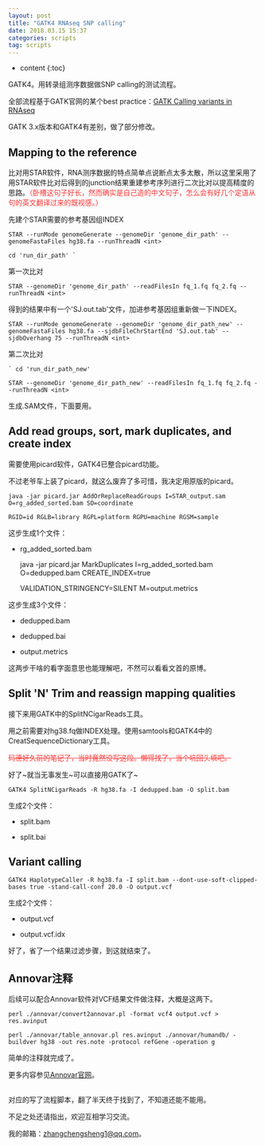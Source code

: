 ```yaml
---
layout: post
title: "GATK4 RNAseq SNP calling"
date: 2018.03.15 15:37
categories: scripts
tag: scripts
---
```

* content
{:toc}


GATK4。用转录组测序数据做SNP calling的测试流程。

全部流程基于GATK官网的某个best practice：[GATK Calling variants in RNAseq](https://software.broadinstitute.org/gatk/documentation/article.php?id=3891)

GATK 3.x版本和GATK4有差别，做了部分修改。

## Mapping to the reference

比对用STAR软件，RNA测序数据的特点简单点说断点太多太散，所以这里采用了用STAR软件比对后得到的junction结果重建参考序列进行二次比对以提高精度的思路。<font color='#FF3333'>（卧槽这句子好长，然而确实是自己造的中文句子，怎么会有好几个定语从句的英文翻译过来的既视感。）</font>

先建个STAR需要的参考基因组INDEX

	STAR --runMode genomeGenerate --genomeDir 'genome_dir_path' --genomeFastaFiles hg38.fa --runThreadN <int>

	cd 'run_dir_path' `

第一次比对

	STAR --genomeDir 'genome_dir_path' --readFilesIn fq_1.fq fq_2.fq --runThreadN <int> 

得到的结果中有一个'SJ.out.tab'文件，加进参考基因组重新做一下INDEX。

	STAR --runMode genomeGenerate --genomeDir 'genome_dir_path_new' --genomeFastaFiles hg38.fa --sjdbFileChrStartEnd 'SJ.out.tab' --sjdbOverhang 75 --runThreadN <int>

第二次比对
	
	` cd 'run_dir_path_new' 

	STAR --genomeDir 'genome_dir_path_new' --readFilesIn fq_1.fq fq_2.fq --runThreadN <int> 

生成.SAM文件，下面要用。

## Add read groups, sort, mark duplicates, and create index

需要使用picard软件，GATK4已整合picard功能。

不过老爷车上装了picard，就这么废弃了多可惜，我决定用原版的picard。

	java -jar picard.jar AddOrReplaceReadGroups I=STAR_output.sam O=rg_added_sorted.bam SO=coordinate

	RGID=id RGLB=library RGPL=platform RGPU=machine RGSM=sample

这步生成1个文件：

* rg\_added\_sorted.bam

	java -jar picard.jar MarkDuplicates I=rg_added_sorted.bam O=dedupped.bam CREATE_INDEX=true

	VALIDATION_STRINGENCY=SILENT M=output.metrics

这步生成3个文件：

* dedupped.bam

* dedupped.bai

* output.metrics


这两步干啥的看字面意思也能理解吧，不然可以看看文首的原博。

## Split 'N' Trim and reassign mapping qualities

接下来用GATK中的SplitNCigarReads工具。

用之前需要对hg38.fq做INDEX处理。使用samtools和GATK4中的CreatSequenceDictionary工具。

<font color='#FF3333'><del>玛德好久前的笔记了，当时竟然没写这段。懒得找了，当个坑回头填吧。</del></font>

好了~就当无事发生~可以直接用GATK了~

	GATK4 SplitNCigarReads -R hg38.fa -I dedupped.bam -O split.bam

生成2个文件：

* split.bam

* split.bai

## Variant calling

	GATK4 HaplotypeCaller -R hg38.fa -I split.bam --dont-use-soft-clipped-bases true -stand-call-conf 20.0 -O output.vcf 

生成2个文件：

* output.vcf

* output.vcf.idx

好了，省了一个结果过滤步骤，到这就结束了。

## Annovar注释

后续可以配合Annovar软件对VCF结果文件做注释，大概是这两下。

	perl ./annovar/convert2annovar.pl -format vcf4 output.vcf > res.avinput 

	perl ./annovar/table_annovar.pl res.avinput ./annovar/humandb/ -buildver hg38 -out res.note -protocol refGene -operation g

简单的注释就完成了。

更多内容参见[Annovar官网](http://annovar.openbioinformatics.org/en/latest/)。

##

对应的写了流程脚本，翻了半天终于找到了，不知道还能不能用。

不足之处还请指出，欢迎互相学习交流。

我的邮箱：[zhangchengsheng1@qq.com](http://mail.qq.com)。
